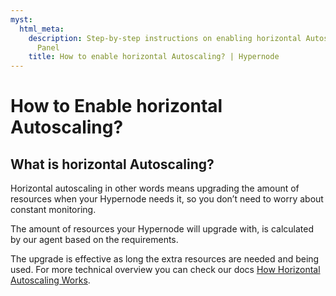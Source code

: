 ```yaml
---
myst:
  html_meta:
    description: Step-by-step instructions on enabling horizontal Autoscaling through the Control
      Panel
    title: How to enable horizontal Autoscaling? | Hypernode
---
```


# How to Enable horizontal Autoscaling?

## What is horizontal Autoscaling?

Horizontal autoscaling in other words means upgrading the amount of resources when your Hypernode needs it, so you don’t need to worry about constant monitoring.

The amount of resources your Hypernode will upgrade with, is calculated by our agent based on the requirements.

The upgrade is effective as long the extra resources are needed and being used. For more technical overview you can check our docs [How Horizontal Autoscaling Works](how-does-horizontal-autoscaling-work.md).

